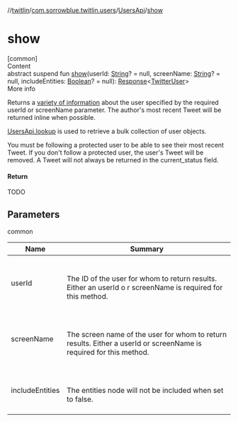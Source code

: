 //[twitlin](../../index.md)/[com.sorrowblue.twitlin.users](../index.md)/[UsersApi](index.md)/[show](show.md)



# show  
[common]  
Content  
abstract suspend fun [show](show.md)(userId: [String](https://kotlinlang.org/api/latest/jvm/stdlib/kotlin/-string/index.html)? = null, screenName: [String](https://kotlinlang.org/api/latest/jvm/stdlib/kotlin/-string/index.html)? = null, includeEntities: [Boolean](https://kotlinlang.org/api/latest/jvm/stdlib/kotlin/-boolean/index.html)? = null): [Response](../../com.sorrowblue.twitlin.client/-response/index.md)<[TwitterUser](../../com.sorrowblue.twitlin.objects/-twitter-user/index.md)>  
More info  


Returns a [variety of information](https://developer.twitter.com/en/docs/tweets/data-dictionary/overview/user-object) about the user specified by the required userId or screenName parameter. The author's most recent Tweet will be returned inline when possible.



[UsersApi.lookup](lookup.md) is used to retrieve a bulk collection of user objects.



You must be following a protected user to be able to see their most recent Tweet. If you don't follow a protected user, the user's Tweet will be removed. A Tweet will not always be returned in the current_status field.



#### Return  


TODO



## Parameters  
  
common  
  
|  Name|  Summary| 
|---|---|
| <a name="com.sorrowblue.twitlin.users/UsersApi/show/#kotlin.String?#kotlin.String?#kotlin.Boolean?/PointingToDeclaration/"></a>userId| <a name="com.sorrowblue.twitlin.users/UsersApi/show/#kotlin.String?#kotlin.String?#kotlin.Boolean?/PointingToDeclaration/"></a><br><br>The ID of the user for whom to return results. Either an userId o r screenName is required for this method.<br><br>
| <a name="com.sorrowblue.twitlin.users/UsersApi/show/#kotlin.String?#kotlin.String?#kotlin.Boolean?/PointingToDeclaration/"></a>screenName| <a name="com.sorrowblue.twitlin.users/UsersApi/show/#kotlin.String?#kotlin.String?#kotlin.Boolean?/PointingToDeclaration/"></a><br><br>The screen name of the user for whom to return results. Either a userId or screenName is required for this method.<br><br>
| <a name="com.sorrowblue.twitlin.users/UsersApi/show/#kotlin.String?#kotlin.String?#kotlin.Boolean?/PointingToDeclaration/"></a>includeEntities| <a name="com.sorrowblue.twitlin.users/UsersApi/show/#kotlin.String?#kotlin.String?#kotlin.Boolean?/PointingToDeclaration/"></a><br><br>The entities node will not be included when set to false.<br><br>
  
  



